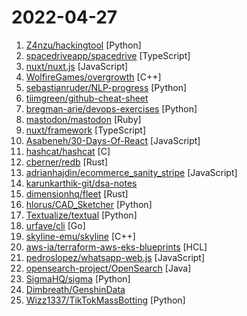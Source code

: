 # 2022-04-27

1. [Z4nzu/hackingtool](https://github.com/Z4nzu/hackingtool "ALL IN ONE Hacking Tool For Hackers") [Python]
2. [spacedriveapp/spacedrive](https://github.com/spacedriveapp/spacedrive "Spacedrive is an open source cross-platform file explorer, powered by a virtual distributed filesystem written in Rust.") [TypeScript]
3. [nuxt/nuxt.js](https://github.com/nuxt/nuxt.js "The Intuitive Vue(2) Framework") [JavaScript]
4. [WolfireGames/overgrowth](https://github.com/WolfireGames/overgrowth "Open Source codebase of the game Overgrowth by Wolfire Games LLC") [C++]
5. [sebastianruder/NLP-progress](https://github.com/sebastianruder/NLP-progress "Repository to track the progress in Natural Language Processing (NLP), including the datasets and the current state-of-the-art for the most common NLP tasks.") [Python]
6. [tiimgreen/github-cheat-sheet](https://github.com/tiimgreen/github-cheat-sheet "A list of cool features of Git and GitHub.") 
7. [bregman-arie/devops-exercises](https://github.com/bregman-arie/devops-exercises "Linux, Jenkins, AWS, SRE, Prometheus, Docker, Python, Ansible, Git, Kubernetes, Terraform, OpenStack, SQL, NoSQL, Azure, GCP, DNS, Elastic, Network, Virtualization. DevOps Interview Questions") [Python]
8. [mastodon/mastodon](https://github.com/mastodon/mastodon "Your self-hosted, globally interconnected microblogging community") [Ruby]
9. [nuxt/framework](https://github.com/nuxt/framework "The Hybrid Vue(3) Framework.") [TypeScript]
10. [Asabeneh/30-Days-Of-React](https://github.com/Asabeneh/30-Days-Of-React "30 Days of React challenge is a step by step guide to learn React in 30 days. It requires HTML, CSS, and JavaScript knowledge. You should be comfortable with JavaScript before you start to React. If you are not comfortable with JavaScript check out 30DaysOfJavaScript. This is a continuation of 30 Days Of JS. This challenge may take more than 100…") [JavaScript]
11. [hashcat/hashcat](https://github.com/hashcat/hashcat "World's fastest and most advanced password recovery utility") [C]
12. [cberner/redb](https://github.com/cberner/redb "An embedded key-value database in pure Rust") [Rust]
13. [adrianhajdin/ecommerce_sanity_stripe](https://github.com/adrianhajdin/ecommerce_sanity_stripe "Modern Full Stack ECommerce Application with Stripe") [JavaScript]
14. [karunkarthik-git/dsa-notes](https://github.com/karunkarthik-git/dsa-notes "This repo contains the notes of different data structures and important questions which would help in acing interview rounds.") 
15. [dimensionhq/fleet](https://github.com/dimensionhq/fleet "🚀 The blazing fast build tool for Rust.") [Rust]
16. [hlorus/CAD_Sketcher](https://github.com/hlorus/CAD_Sketcher "Constraint-based geometry sketcher for blender") [Python]
17. [Textualize/textual](https://github.com/Textualize/textual "Textual is a TUI (Text User Interface) framework for Python inspired by modern web development.") [Python]
18. [urfave/cli](https://github.com/urfave/cli "A simple, fast, and fun package for building command line apps in Go") [Go]
19. [skyline-emu/skyline](https://github.com/skyline-emu/skyline "Run Nintendo Switch homebrew & games on your Android device!") [C++]
20. [aws-ia/terraform-aws-eks-blueprints](https://github.com/aws-ia/terraform-aws-eks-blueprints "Configure and deploy complete EKS clusters.") [HCL]
21. [pedroslopez/whatsapp-web.js](https://github.com/pedroslopez/whatsapp-web.js "A WhatsApp client library for NodeJS that connects through the WhatsApp Web browser app") [JavaScript]
22. [opensearch-project/OpenSearch](https://github.com/opensearch-project/OpenSearch "🔎 Open source distributed and RESTful search engine.") [Java]
23. [SigmaHQ/sigma](https://github.com/SigmaHQ/sigma "Generic Signature Format for SIEM Systems") [Python]
24. [Dimbreath/GenshinData](https://github.com/Dimbreath/GenshinData "Repository containing the game data for the game Genshin Impact.") 
25. [Wizz1337/TikTokMassBotting](https://github.com/Wizz1337/TikTokMassBotting "TikTok Mass View & Share Boting ~ Unpatched") [Python]
